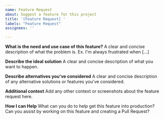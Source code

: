 ```yaml
---
name: Feature Request
about: Suggest a feature for this project
title: '[Feature Request] '
labels: "Feature Request"
assignees: ''

---
```


**What is the need and use case of this feature?**
A clear and concise description of what the problem is. Ex. I'm always frustrated when [...]

**Describe the ideal solution**
A clear and concise description of what you want to happen.

**Describe alternatives you've considered**
A clear and concise description of any alternative solutions or features you've considered.

**Additional context**
Add any other context or screenshots about the feature request here.

**How I can Help**
What can you do to help get this feature into production?
Can you assist by working on this feature and creating a Pull Request?

